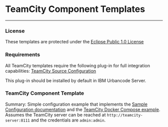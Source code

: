 # TeamCity Component Templates
---

### License
These templates are protected under the [Eclipse Public 1.0 License](http://www.eclipse.org/legal/epl-v10.html)

### Requirements
All TeamCity templates require the following  plug-in for full integration capabilities:
[TeamCity Source Configuration](https://developer.ibm.com/urbancode/plugin/teamcity-ibmucd/)

This plug-in should be installed by default in IBM Urbancode Server.

### TeamCity Component Template
Summary: Simple configuration example that implements the [Sample Configuration documentation](https://developer.ibm.com/urbancode/plugindoc/ibmucd/teamcity/summary/tutorials/sample-configuration/) and the [TeamCity Docker Compose example](https://github.com/IBM-UrbanCode/UCD-Docker-Integrations/tree/master/TeamCity). Assumes the TeamCity server can be reached at `http://teamcity-server:8111` and the credentials are `admin:admin`.
